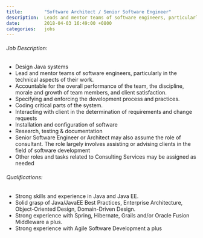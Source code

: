 ```yaml
---
title:        "Software Architect / Senior Software Engineer"
description:  Leads and mentor teams of software engineers, particularly in the technical aspects of their work.
date:         2018-04-03 16:49:00 +0800
categories:   jobs
---
```

<!-- Do not leave new lines after each element. Elements after new lines will not be rendered. -->
<h6 class="-dark">Job Description:</h6>
<ul>
  <li>
    Design Java systems
  </li>
  <li>
    Lead and mentor teams of software engineers, particularly in the technical aspects of their work.
  </li>
  <li>
    Accountable for the overall performance of the team, the discipline, morale and growth of team members, and client satisfaction.
  </li>
  <li>
    Specifying and enforcing the development process and practices.
  </li>
  <li>
    Coding critical parts of the system.
  </li>
  <li>
    Interacting with client in the determination of requirements and change requests
  </li>
  <li>
    Installation and configuration of software
  </li>
  <li>
    Research, testing & documentation
  </li>
  <li>
    Senior Software Engineer or Architect may also assume the role of consultant. The role largely involves assisting or advising clients in the field of software development
  </li>
  <li>
    Other roles and tasks related to Consulting Services may be assigned as needed
  </li>
</ul>
<h6 class="-dark">Qualifications:</h6>
<ul>
  <li>
    Strong skills and experience in Java and Java EE.
  </li>
  <li>
    Solid grasp of Java/JavaEE Best Practices, Enterprise Architecture, Object-Oriented Design, Domain-Driven Design.
  </li>
  <li>
    Strong experience with Spring, Hibernate, Grails and/or Oracle Fusion Middleware a plus.
  </li>
  <li>
    Strong experience with Agile Software Development a plus
  </li>
</ul>